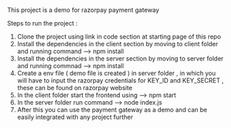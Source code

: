 This project is a demo for razorpay payment gateway 

Steps to run the project : 

1) Clone the project using link in code section at starting page of this repo
2) Install the dependencies in the client section by moving to client folder and running command --> npm install
3) Install the dependencies in the server section by moving to server folder and running commnad --> npm install
4) Create a env file ( demo file is created ) in server folder , in which you will have to input the razorpay credentials for KEY_ID and KEY_SECRET , these can be found on razorpay website 
5) In the client folder start the frontend using --> npm start
6) In the server folder run command --> node index.js
7) After this you can use the payment gateway as a demo and can be easily integrated with any project further 

